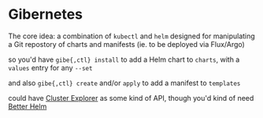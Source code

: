 # Gibernetes

The core idea: a combination of `kubectl` and `helm` designed for manipulating a Git repostory of charts and manifests (ie. to be deployed via Flux/Argo)

so you'd have `gibe{,ctl} install` to add a Helm chart to `charts`, with a `values` entry for any `--set`

and also `gibe{,ctl} create` and/or `apply` to add a manifest to `templates`

could have [Cluster Explorer](989ccbc6-fd86-454c-ae87-21b20a54e479.md) as some kind of API, though you'd kind of need [Better Helm](092f6a7b-eb45-4135-bc72-435b387e7223.md)
